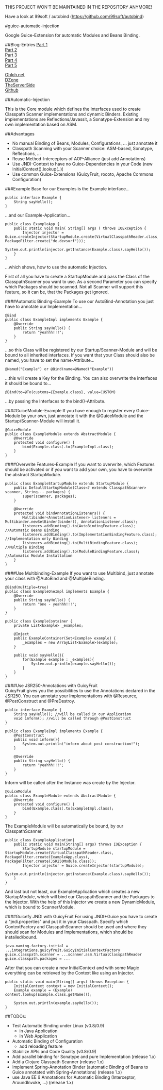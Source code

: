 THIS PROJECT WON'T BE MAINTAINED IN THE REPOSITORY ANYMORE!

Have a look at 99soft / autobind (https://github.com/99soft/autobind)

#guice-automatic-injection

Google Guice-Extension for automatic Modules and Beans Binding.

##Blog-Entries
[Part 1](http://devsurf.wordpress.com/2010/09/06/google-guice-classpath-scanning-and-automatic-beans-binding-and-module-installation/)  
[Part 2](http://devsurf.wordpress.com/2010/09/07/guice-automatic-injection-binding-listeners-parallel-scanning/)  
[Part 3](http://devsurf.wordpress.com/2010/09/09/guice-automatic-injectionbinding-jsr330-fighting-with-maven-github-and-windows/)  
[Part 4](http://devsurf.wordpress.com/2010/09/15/guice-automatic-injectionbinding-guicyfruit-integration-postconstructpredestroy-guicejndi-and-the-childinjector/)  
[Part 5](http://devsurf.wordpress.com/2010/09/27/automatic-binding-for-guice-release-v0-7-aop-configuration-rocoto/)  


[Ohloh.net](https://www.ohloh.net/p/guice-auto-injection)  
[DZone](http://www.dzone.com/links/quick_tip_automatic_injectionbinding_for_google_g.html)  
[TheServerSide](http://www.theserverside.com/news/thread.tss?thread_id=60851)  
[Github](git://github.com/manzke/guice-automatic-injection.git)  
 
 

##Automatic-Injection

This is the Core module which defines the Interfaces used to create Classpath Scanner implementations and dynamic Binders.
Existing implementations are Reflections/Javassit, a Sonatype-Extension and my own implementation based 
on ASM.

##Advantages
- No manual Binding of Beans, Modules, Configurations, ... just annotate it
- Classpath Scanning with your Scanner choice: ASM-based, Sonatype, Reflections, ...
- Reuse Method-Interceptors of AOP-Alliance (just add Annotations)
- Use JNDI-Context to have no Guice-Dependencies in your Code (new InitialContext().lookup(..))
- Use common Guice-Extensions (GuicyFruit, rocoto, Apache Commons Configuration)

###Example
Base for our Examples is the Example interface...

	public interface Example {
		String sayHello();
	}

...and our Example-Application...

	public class ExampleApp {
		public static void main( String[] args ) throws IOException {
			Injector injector = Guice.createInjector(StartupModule.create(VirtualClasspathReader.class, PackageFilter.create("de.devsurf")));
			System.out.println(injector.getInstance(Example.class).sayHello());
		}
	}

...which shows, how to use the automatic Injection.

First of all you have to create a StartupModule and pass the Class of the ClasspathScanner you want to use. As 
a second Parameter you can specify which Packages should be scanned. Not all Scanner will support this feature,
so it can be, that the Packages get ignored. 

####Automatic Binding-Example
To use our AutoBind-Annotation you just have to annotate our Implementation...

	@Bind
	public class ExampleImpl implements Example {
		@Override
		public String sayHello() {
			return "yeahhh!!!";
		}
	}

...so this Class will be registered by our Startup/Scanner-Module and will be bound to all inherited interfaces. If you want that your Class should also be named, 
you have to set the name-Attribute...

	@Named("Example") or @Bind(name=@Named("Example"))

...this will create a Key for the Binding. You can also overwrite the interfaces it should be bound to...

	@Bind(to=@To(customs={Example.class}, value=CUSTOM)

...by passing the Interfaces to the bind()-Attribute.  


####GuiceModule-Example
If you have enough to register every Guice-Module by your own, just annotate it with the @GuiceModule and the Startup/Scanner-Module will install it.

	@GuiceModule
	public class ExampleModule extends AbstractModule {
		@Override
		protected void configure() {
			bind(Example.class).to(ExampleImpl.class);
		}
	}  
	
	
####Overwrite Features-Example
If you want to overwrite, which Features should be activated or if you want to add your own, you have to overwrite the abstract StartupModule.

	public class ExampleStartupModule extends StartupModule {
		public DefaultStartupModule(Class<? extends ClasspathScanner> scanner, String... packages) {
			super(scanner, packages);
		}

		@Override
		protected void bindAnnotationListeners() {
			Multibinder<AnnotationListener> listeners = Multibinder.newSetBinder(binder(), AnnotationListener.class);
			listeners.addBinding().to(AutoBindingFeature.class); //Automatic Beans Binding
			listeners.addBinding().to(ImplementationBindingFeature.class); //Implementation only Binding
			listeners.addBinding().to(MultiBindingFeature.class); //Multiple Binding
			listeners.addBinding().to(ModuleBindingFeature.class); //Automatic Module Installation
		}
	}  


####Use Multibinding-Example
If you want to use Multibind, just annotate your class with @AutoBind and @MultipleBinding.

	@Bind(multiple=true)
	public class ExampleOneImpl implements Example {  
		@Override
		public String sayHello() {
			return "one - yeahhh!!!";  
		}
	}
	
	public class ExampleContainer {
		private List<Example> _examples;
    
		@Inject
		public ExampleContainer(Set<Example> example) {
			_examples = new ArrayList<Example>(example);
		}
    
		public void sayHello(){
			for(Example example : _examples){
				System.out.println(example.sayHello());
			}
		}
	}
	
####Use JSR250-Annotations with GuicyFruit  
GuicyFruit gives you the possibilities to use the Annotations declared in the JSR250. You can annotate your Implementations with @Resource, @PostConstruct and @PreDestroy.

	public interface Example {
		String sayHello(); //will be called in our Application
		void inform(); //will be called through @PostConstruct
	}

	public class ExampleImpl implements Example {
		@PostConstruct
		public void inform(){
			System.out.println("inform about post construction!");
		}  

		@Override
		public String sayHello() {
			return "yeahhh!!!";
		}
	}
	
Inform will be called after the Instance was create by the Injector.

	@GuiceModule
	public class ExampleModule extends AbstractModule {
		@Override
		protected void configure() {
			bind(Example.class).to(ExampleImpl.class);
		}
	}

The ExampleModule will be automatically be bound, by our ClasspathScanner.
	
	public class ExampleApplication{
		public static void main(String[] args) throws IOException {
			StartupModule startupModule = StartupModule.create(VirtualClasspathReader.class, PackageFilter.create(ExampleApp.class), PackageFilter.create(JSR250Module.class));
			Injector injector = Guice.createInjector(startupModule);  
			System.out.println(injector.getInstance(Example.class).sayHello());
		}
	}

And last but not least, our ExampleApplication which creates a new StartupModule, which will bind our ClasspathScanner and the Packages to the Injector. With the help of this Injector we create a new DynamicModule, which is bound to ScannerModule.

####Guicefy JNDI with GuicyFruit
For using JNDI+Guice you have to create a "jndi.properties" and put it in your Classpath. Specify which ContextFactory and ClasspathScanner should be used and where they should scan for Modules and Implementations, which should be installed/bound.

	java.naming.factory.initial = ...integrations.guicyfruit.GuicyInitialContextFactory
	guice.classpath.scanner = ...scanner.asm.VirtualClasspathReader
	guice.classpath.packages = ...

After that you can create a new InitialContext and with some Magic everything can be retrieved by the Context like using an Injector.

	public static void main(String[] args) throws Exception {
		InitialContext context = new InitialContext();
		Example example = (Example) context.lookup(Example.class.getName());  

		System.out.println(example.sayHello());
	}


##TODOs:
- Test Automatic Binding under Linux (v0.8/0.9)
	- in Java Application
	- in Web Application
- Automatic Binding of Configuration
	- add reloading feature
- Stabilize APIs and Code Quality (v0.8/0.9)
- Add parallel binding for Sonatype and pure Implementation (release 1.x)
- Add a Clojure Classpath Scanner (release 1.x)
- Implement Spring-Annotation Binder (automatic Binding of Beans to Guice annotated with Spring-Annotations) (release 1.x)
- use Java EE 6 Annotations for Automatic Binding (Interceptor, AroundInvoke, ...) (release 1.x)